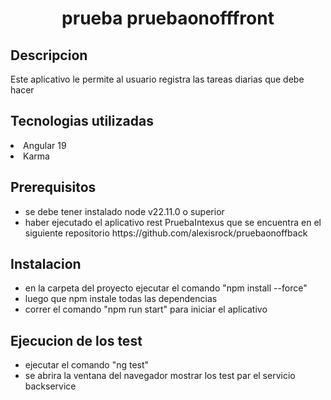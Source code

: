
<h1 align="center"> prueba pruebaonofffront </h1>


<h2 align="left"> Descripcion</h2>
<p>
Este  aplicativo le permite  al usuario registra las tareas diarias que debe hacer
</p>


<h2 align="left"> Tecnologias utilizadas</h2>
<p>
    <li>Angular 19</li>
    <li>Karma</li>
</p>


<h2 align="left"> Prerequisitos</h2>
<p>
     
<ul> 
        <li> se debe tener instalado  node v22.11.0 o superior</li>
         <li> haber ejecutado el aplicativo rest PruebaIntexus que se encuentra en el siguiente repositorio https://github.com/alexisrock/pruebaonoffback</li>
</ul>
</p>


<h2 align="left"> Instalacion</h2>
<p>
     
<ul> 
        <li> en la carpeta del proyecto ejecutar el comando "npm install --force"  </li>  
        <li>luego que npm  instale todas las dependencias </li>  
        <li> correr el comando "npm run start" para iniciar el aplicativo</li>  
        
</ul>
</p>


<h2 align="left"> Ejecucion de los test</h2>
<p>
     
<ul> 
        <li> ejecutar el comando "ng test"</li>
       <li> se abrira la ventana del navegador mostrar los test par el servicio backservice</li>
</p>

